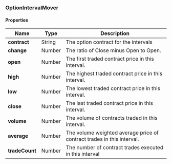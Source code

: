 
[//]: # (CLASS:OptionIntervalMover)

[//]: # (KIND:object)

### OptionIntervalMover

#### Properties

[//]: # (START_DEFINITION)

Name | Type | Description
------------ | ------------- | -------------
**contract** | String | The option contract for the intervals &nbsp;
**change** | Number | The ratio of Close minus Open to Open. &nbsp;
**open** | Number | The first traded contract price in this interval. &nbsp;
**high** | Number | The highest traded contract price in this interval. &nbsp;
**low** | Number | The lowest traded contract price in this interval. &nbsp;
**close** | Number | The last traded contract price in this interval. &nbsp;
**volume** | Number | The volume of contracts traded in this interval. &nbsp;
**average** | Number | The volume weighted average price of contract trades in this interval. &nbsp;
**tradeCount** | Number | The number of contract trades executed in this interval &nbsp;

[//]: # (END_DEFINITION)





